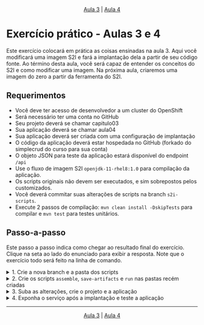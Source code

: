 <p align="center"><a href="../aula03">Aula 3</a> | <a href="../aula04">Aula 4</a>
<br/>

# Exercício prático - Aulas 3 e 4

Este exercício colocará em prática as coisas ensinadas na aula 3. Aqui você modificará uma imagem S2I e fará a implantação dela a partir de seu código fonte. Ao término desta aula, você será capaz de entender os conceitos do S2I e como modificar uma imagem. Na próxima aula, criaremos uma imagem do zero a partir da ferramenta do S2I.

## Requerimentos
- Você deve ter acesso de desenvolvedor a um cluster do OpenShift
- Será necessário ter uma conta no GitHub
- Seu projeto deverá se chamar capitulo03
- Sua aplicação deverá se chamar aula04
- Sua aplicação deverá ser criada com uma configuração de implantação
- O código da aplicação deverá estar hospedada no GitHub (forkado do simplecrud do curso para sua conta)
- O objeto JSON para teste da aplicação estará disponível do endpoint `/api`
- Use o fluxo de imagem S2I `openjdk-11-rhel8:1.0` para compilação da aplicação.
- Os scripts originais não devem ser executados, e sim sobrepostos pelos customizados.
- Você deverá commitar suas alterações de scripts na branch `s2i-scripts`.
- Execute 2 passos de compilação: `mvn clean install -DskipTests` para compilar e `mvn test` para testes unitários.

## Passo-a-passo
Este passo a passo indica como chegar ao resultado final do exercício. Clique na seta ao lado do enunciado para exibir a resposta. Note que o exercício todo será feito na linha de comando.

<details> 
  <summary>1. Crie a nova branch e a pasta dos scripts</summary>
  
```bash
# Esses comandos devem ser executados na pasta raiz da aplicação
git checkout -b s2i-scripts
mkdir -p .s2i/bin
```

</details>

<details> 
  <summary>2. Crie os scripts <code>assemble</code>, <code>save-artifacts</code> e <code>run</code> nas pastas recém criadas</summary>
  
Assemble:
```bash
#!/bin/bash

# Caso o script seja executado com -h, instruções são exibidas
if [[ "$1" == "-h" ]]; then
	exec /usr/libexec/s2i/usage
fi

# Restaura dependências do maven para a pasta do .m2
if [ "$(ls /tmp/artifacts/ 2>/dev/null)" ]; then
  echo "--> Restaurando artefatos de compilação..."
  shopt -s dotglob
  mv /tmp/artifacts ${HOME}/.m2
  shopt -u dotglob
fi

# Copia o código fonte para sua pasta
echo "--> Instalando código fonte da aplicação..."
cp -Rf /tmp/src/. /opt/java-app

# Compila a aplicação
echo "--> Compilando código fonte da aplicação..."
mvn clean install -DskipTests -f /opt/java-app/pom.xml

# Executa os testes
echo "--> Executando testes unitários da aplicação..."
mvn test -f /opt/java-app/pom.xml
```

Run:
```bash
#!/bin/bash

# Inicia a execução da aplicação
echo "--> Iniciando aplicação a partir de arquivo JAR"
exec java -jar /opt/java-app/target/*.jar
```

Save artifacts:
```bash
#!/bin/bash

if [ -d ${HOME}/.m2 ]; then
    pushd ${HOME}
    echo "--> Salvando artefatos de compilação..."
    tar cf - ${HOME}/.m2
    popd
fi
```

</details>

<details> 
  <summary>3. Suba as alterações, crie o projeto e a aplicação</summary>
  
```bash
# Commit das alterações
git add .
git commit -m "criação de scripts s2i"
git push -u origin s2i-scripts

# Criação dos recursos
oc new-project capitulo03
oc new-app --name aula04 openjdk-11-rhel8:1.0~https://github.com/seu_usuario/simplecrud-spring.git#s2i-scripts

# Acompnhamento de compilação
oc logs -f bc/aula04
watch -n 1 oc get pod
```

</details>

<details> 
  <summary>4. Exponha o serviço após a implantação e teste a aplicação</summary>
  
```bash
oc expose svc aula04
oc get route

curl aula04-capitulo03.apps.cluster.com/api
{"hostname":"simplecrud-1-f7zn2","Mensagem a todos":"Mas para onde vai o mundo?","Banco de dados":"H2","Perfil da aplicação":"default","OpenShift é muito":"maneiro","Mensagem":"Olá, Mundo!","Está aplicação está rodando em":"português"}
```

</details>


---
<p align="center"><a href="../aula03">Aula 3</a> | <a href="../aula04">Aula 4</a>